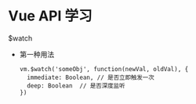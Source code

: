 # Vue API 学习

$watch

- 第一种用法

  ```
  vm.$watch('someObj', function(newVal, oldVal), {
  	immediate: Boolean, // 是否立即触发一次
  	deep: Boolean  // 是否深度监听
  })
  ```

  